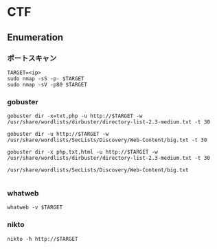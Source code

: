 # <name> CTF

<URL>

## Enumeration

### ポートスキャン

```shell
TARGET=<ip>
sudo nmap -sS -p- $TARGET
sudo nmap -sV -p80 $TARGET
```

### gobuster

```shell
gobuster dir -x=txt,php -u http://$TARGET -w /usr/share/wordlists/dirbuster/directory-list-2.3-medium.txt -t 30

gobuster dir -u http://$TARGET -w /usr/share/wordlists/SecLists/Discovery/Web-Content/big.txt -t 30

gobuster dir -x php,txt,html -u http://$TARGET -w /usr/share/wordlists/dirbuster/directory-list-2.3-medium.txt -t 30

/usr/share/wordlists/SecLists/Discovery/Web-Content/big.txt


```

### whatweb

```shell
whatweb -v $TARGET

```

### nikto

```shell
nikto -h http://$TARGET
```
